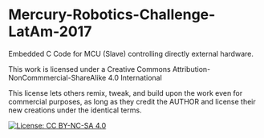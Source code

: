 # Mercury-Robotics-Challenge-LatAm-2017
Embedded C Code for MCU (Slave) controlling directly external hardware.

This work is licensed under a Creative Commons Attribution-NonCommmercial-ShareAlike 4.0 International

This license lets others remix, tweak, and build upon the work even for commercial purposes, as long as they credit the AUTHOR and license their new creations under the identical terms.

[![License: CC BY-NC-SA 4.0](https://img.shields.io/badge/License-CC%20BY--NC--SA%204.0-lightgrey.svg)](https://creativecommons.org/licenses/by-nc-sa/4.0/)
